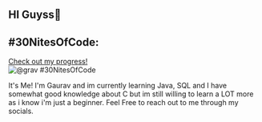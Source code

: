 ## HI Guyss👋
## #30NitesOfCode:
  [Check out my progress!](https://www.codedex.io/@grav/30-nites-of-code)  
  ![@grav #30NitesOfCode](https://www.codedex.io/api/petStatus?user=grav)

  It's Me! I'm Gaurav and im currently learning Java, SQL and I have somewhat good knowledge about C but im still willing to learn a LOT more as i know i'm just a beginner. Feel Free to reach out to me through my socials.

<!--
**gaurav-s7ngh/gaurav-s7ngh** is a ✨ _special_ ✨ repository because its `README.md` (this file) appears on your GitHub profile.

Here are some ideas to get you started:


- 🔭 I’m currently working on ...
- 🌱 I’m currently learning ...
- 👯 I’m looking to collaborate on ...
- 🤔 I’m looking for help with ...
- 💬 Ask me about ...
- 📫 How to reach me: ...
- 😄 Pronouns: ...
- ⚡ Fun fact: ...
-->
